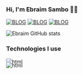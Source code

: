 
### Hi, I'm Ebraim Sambo 🤚🏼


[![BLOG](https://img.shields.io/badge/Facebook-1877F2?style=for-the-badge&logo=facebook&logoColor=white)](https://www.facebook.com/profile.php?id=100083712730969)
[![BLOG](https://img.shields.io/badge/Instagram-E4405F?style=for-the-badge&logo=instagram&logoColor=white)](https://twitter.com/ebraimsambo)
[![BLOG](https://img.shields.io/badge/Twitter-1DA1F2?style=for-the-badge&logo=twitter&logoColor=white)](https://twitter.com/ebraimsambo)


![Ebraim GitHub stats](https://github-readme-stats.vercel.app/api?username=Ebraimsambo&show_icons=true&theme=dracula)


### Technologies I use

<div style="display: flex, gap: 10px, align-items: center">
   <div style="height: 10px">
    <img alt="html" src="https://cdn.jsdelivr.net/gh/devicons/devicon@latest/icons/html5/html5-original-wordmark.svg" />
   </div>
    <div style="height: 10px">
    <img alt="html" src="https://cdn.jsdelivr.net/gh/devicons/devicon@latest/icons/css3/css3-original-wordmark.svg" />
   </div>
</div>
